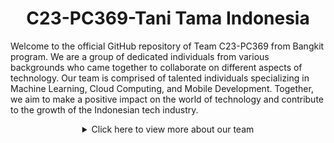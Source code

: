 <h1 align="center">C23-PC369-Tani Tama Indonesia</h1>
Welcome to the official GitHub repository of Team C23-PC369 from Bangkit program. We are a group of dedicated individuals from various backgrounds who came together to collaborate on different aspects of technology. Our team is comprised of talented individuals specializing in Machine Learning, Cloud Computing, and Mobile Development. Together, we aim to make a positive impact on the world of technology and contribute to the growth of the Indonesian tech industry.

<p></p>
<details>
  <summary align="center">Click here to view more about our team</summary>

## Team Members

### Machine Learning Team

| Bangkit ID  | Nama                           | Sosial Media                                                                                                                                                                                                                                                                                      |
| ----------- | ------------------------------ | ------------------------------------------------------------------------------------------------------------------------------------------------------------------------------------------------------------------------------------------------------------------------------------------------- |
| M366DSX2156 | Ahmad Rosyihuddin              | [![GitHub](https://img.shields.io/badge/GitHub-Profile-blue?logo=github)](link_to_github) [![LinkedIn](https://img.shields.io/badge/LinkedIn-Profile-blue?logo=linkedin)](link_to_linkedin) [![Instagram](https://img.shields.io/badge/Instagram-Profile-blue?logo=instagram)](link_to_instagram) |
| M151DSX1562 | Matyus Garbela Ismanto         | [![GitHub](https://img.shields.io/badge/GitHub-Profile-blue?logo=github)](link_to_github) [![LinkedIn](https://img.shields.io/badge/LinkedIn-Profile-blue?logo=linkedin)](link_to_linkedin) [![Instagram](https://img.shields.io/badge/Instagram-Profile-blue?logo=instagram)](link_to_instagram) |
| M287DSX0510 | Rizky Pratama Syahrul Ramadhan | [![GitHub](https://img.shields.io/badge/GitHub-Profile-blue?logo=github)](link_to_github) [![LinkedIn](https://img.shields.io/badge/LinkedIn-Profile-blue?logo=linkedin)](link_to_linkedin) [![Instagram](https://img.shields.io/badge/Instagram-Profile-blue?logo=instagram)](link_to_instagram) |

### Cloud Computing Team

| Bangkit ID  | Nama                | Sosial Media                                                                                                                                                                                                                                                                                      |
| ----------- | ------------------- | ------------------------------------------------------------------------------------------------------------------------------------------------------------------------------------------------------------------------------------------------------------------------------------------------- |
| C114DSX3336 | Grevalby            | [![GitHub](https://img.shields.io/badge/GitHub-Profile-blue?logo=github)](link_to_github) [![LinkedIn](https://img.shields.io/badge/LinkedIn-Profile-blue?logo=linkedin)](link_to_linkedin) [![Instagram](https://img.shields.io/badge/Instagram-Profile-blue?logo=instagram)](link_to_instagram) |
| C356DSX0941 | Micko Agung Pratama | [![GitHub](https://img.shields.io/badge/GitHub-Profile-blue?logo=github)](link_to_github) [![LinkedIn](https://img.shields.io/badge/LinkedIn-Profile-blue?logo=linkedin)](link_to_linkedin) [![Instagram](https://img.shields.io/badge/Instagram-Profile-blue?logo=instagram)](link_to_instagram) |

### Mobile Development Team

| Bangkit ID  | Nama          | Sosial Media                                                                                                                                                                                                                                                                                      |
| ----------- | ------------- | ------------------------------------------------------------------------------------------------------------------------------------------------------------------------------------------------------------------------------------------------------------------------------------------------- |
| A037DSY1086 | Iriel Aureleo | [![GitHub](https://img.shields.io/badge/GitHub-Profile-blue?logo=github)](link_to_github) [![LinkedIn](https://img.shields.io/badge/LinkedIn-Profile-blue?logo=linkedin)](link_to_linkedin) [![Instagram](https://img.shields.io/badge/Instagram-Profile-blue?logo=instagram)](link_to_instagram) |

## Project: Tani Tama

![Tani Tama](icon/tani-tama-icon.png)

**Description**: Tani Tama is an advanced agricultural application that utilizes Machine Learning to detect plant diseases. With the help of computer vision algorithms, Tani Tama can analyze images of plants and accurately identify diseases or abnormalities. This empowers farmers to take timely actions, prevent the spread of diseases, and maximize crop yields.

## About the Project

In the Bangkit program, our team, C23-PC369, came together with the common goal of exploring and expanding our knowledge in the fields of Machine Learning, Cloud Computing, and Mobile Development. We have collaborated on various projects and assignments, allowing us to gain practical experience and enhance our skills.

Throughout our journey, we have delved into the realm of Machine Learning, employing cutting-edge algorithms and techniques to solve real-world problems. We have dived into Cloud Computing, harnessing the power of cloud platforms to develop scalable and efficient solutions. Furthermore, we have explored the world of Mobile Development, crafting user-friendly and intuitive mobile applications.

Our passion for technology and our commitment to continuous learning have been the driving forces behind our collaboration and success. By combining our unique skills and diverse perspectives, we strive to create innovative solutions that make a difference.

## Contact Us

If you have any inquiries, suggestions, or would simply like to connect with us, please feel free to reach out to our team members individually. We are excited to engage in discussions and collaborate with fellow enthusiasts and professionals.

## Team C23-PC369

Thank you for visiting our GitHub repository and for your interest in our team's projects. We appreciate your support and look forward to sharing our journey with you.

<p align="right">
  <b>C23-PC369 Teams</b>
</p>
